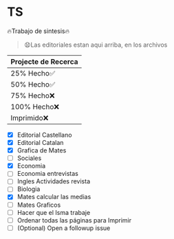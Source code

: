 # TS
:fire:Trabajo de sintesis:fire:
> :anguished:Las editoriales estan aqui arriba, en los archivos

| Projecte de Recerca |
| ------------------- |
|      25% Hecho:white_check_mark:      |
|      50% Hecho:white_check_mark:      |
|      75% Hecho:x:      |
|      100% Hecho:x:     |
|      Imprimido:x:      |

- [x] Editorial Castellano
- [x] Editorial Catalan
- [x] Grafica de Mates
- [ ] Sociales
- [x] Economia
- [ ] Economia entrevistas
- [ ] Ingles Actividades revista
- [ ] Biologia
- [x] Mates calcular las medias
- [ ] Mates Graficos
- [ ] Hacer que el Isma trabaje
- [ ] Ordenar todas las páginas para Imprimir
- [ ] \(Optional) Open a followup issue
